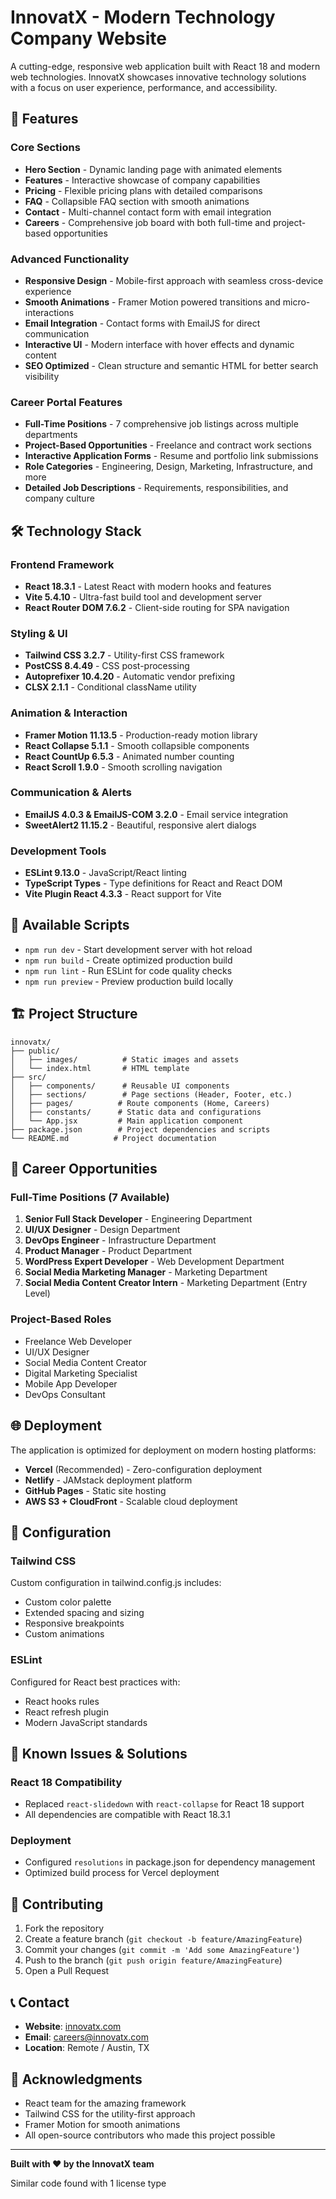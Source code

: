 # InnovatX - Modern Technology Company Website

A cutting-edge, responsive web application built with React 18 and modern web
technologies. InnovatX showcases innovative technology solutions with a focus on
user experience, performance, and accessibility.

## 🚀 Features

### Core Sections

- **Hero Section** - Dynamic landing page with animated elements
- **Features** - Interactive showcase of company capabilities
- **Pricing** - Flexible pricing plans with detailed comparisons
- **FAQ** - Collapsible FAQ section with smooth animations
- **Contact** - Multi-channel contact form with email integration
- **Careers** - Comprehensive job board with both full-time and project-based
  opportunities

### Advanced Functionality

- **Responsive Design** - Mobile-first approach with seamless cross-device
  experience
- **Smooth Animations** - Framer Motion powered transitions and
  micro-interactions
- **Email Integration** - Contact forms with EmailJS for direct communication
- **Interactive UI** - Modern interface with hover effects and dynamic content
- **SEO Optimized** - Clean structure and semantic HTML for better search
  visibility

### Career Portal Features

- **Full-Time Positions** - 7 comprehensive job listings across multiple
  departments
- **Project-Based Opportunities** - Freelance and contract work sections
- **Interactive Application Forms** - Resume and portfolio link submissions
- **Role Categories** - Engineering, Design, Marketing, Infrastructure, and more
- **Detailed Job Descriptions** - Requirements, responsibilities, and company
  culture

## 🛠️ Technology Stack

### Frontend Framework

- **React 18.3.1** - Latest React with modern hooks and features
- **Vite 5.4.10** - Ultra-fast build tool and development server
- **React Router DOM 7.6.2** - Client-side routing for SPA navigation

### Styling & UI

- **Tailwind CSS 3.2.7** - Utility-first CSS framework
- **PostCSS 8.4.49** - CSS post-processing
- **Autoprefixer 10.4.20** - Automatic vendor prefixing
- **CLSX 2.1.1** - Conditional className utility

### Animation & Interaction

- **Framer Motion 11.13.5** - Production-ready motion library
- **React Collapse 5.1.1** - Smooth collapsible components
- **React CountUp 6.5.3** - Animated number counting
- **React Scroll 1.9.0** - Smooth scrolling navigation

### Communication & Alerts

- **EmailJS 4.0.3 & EmailJS-COM 3.2.0** - Email service integration
- **SweetAlert2 11.15.2** - Beautiful, responsive alert dialogs

### Development Tools

- **ESLint 9.13.0** - JavaScript/React linting
- **TypeScript Types** - Type definitions for React and React DOM
- **Vite Plugin React 4.3.3** - React support for Vite

## 🎯 Available Scripts

- `npm run dev` - Start development server with hot reload
- `npm run build` - Create optimized production build
- `npm run lint` - Run ESLint for code quality checks
- `npm run preview` - Preview production build locally

## 🏗️ Project Structure

```
innovatx/
├── public/
│   ├── images/          # Static images and assets
│   └── index.html       # HTML template
├── src/
│   ├── components/      # Reusable UI components
│   ├── sections/        # Page sections (Header, Footer, etc.)
│   ├── pages/          # Route components (Home, Careers)
│   ├── constants/      # Static data and configurations
│   └── App.jsx         # Main application component
├── package.json        # Project dependencies and scripts
└── README.md          # Project documentation
```

## 💼 Career Opportunities

### Full-Time Positions (7 Available)

1. **Senior Full Stack Developer** - Engineering Department
2. **UI/UX Designer** - Design Department
3. **DevOps Engineer** - Infrastructure Department
4. **Product Manager** - Product Department
5. **WordPress Expert Developer** - Web Development Department
6. **Social Media Marketing Manager** - Marketing Department
7. **Social Media Content Creator Intern** - Marketing Department (Entry Level)

### Project-Based Roles

- Freelance Web Developer
- UI/UX Designer
- Social Media Content Creator
- Digital Marketing Specialist
- Mobile App Developer
- DevOps Consultant

## 🌐 Deployment

The application is optimized for deployment on modern hosting platforms:

- **Vercel** (Recommended) - Zero-configuration deployment
- **Netlify** - JAMstack deployment platform
- **GitHub Pages** - Static site hosting
- **AWS S3 + CloudFront** - Scalable cloud deployment

## 🔧 Configuration

### Tailwind CSS

Custom configuration in tailwind.config.js includes:

- Custom color palette
- Extended spacing and sizing
- Responsive breakpoints
- Custom animations

### ESLint

Configured for React best practices with:

- React hooks rules
- React refresh plugin
- Modern JavaScript standards

## 🚨 Known Issues & Solutions

### React 18 Compatibility

- Replaced `react-slidedown` with `react-collapse` for React 18 support
- All dependencies are compatible with React 18.3.1

### Deployment

- Configured `resolutions` in package.json for dependency management
- Optimized build process for Vercel deployment

## 🤝 Contributing

1. Fork the repository
2. Create a feature branch (`git checkout -b feature/AmazingFeature`)
3. Commit your changes (`git commit -m 'Add some AmazingFeature'`)
4. Push to the branch (`git push origin feature/AmazingFeature`)
5. Open a Pull Request

## 📞 Contact

- **Website**: [innovatx.com](https://innovatx.com)
- **Email**: careers@innovatx.com
- **Location**: Remote / Austin, TX

## 🙏 Acknowledgments

- React team for the amazing framework
- Tailwind CSS for the utility-first approach
- Framer Motion for smooth animations
- All open-source contributors who made this project possible

---

**Built with ❤️ by the InnovatX team**

Similar code found with 1 license type

